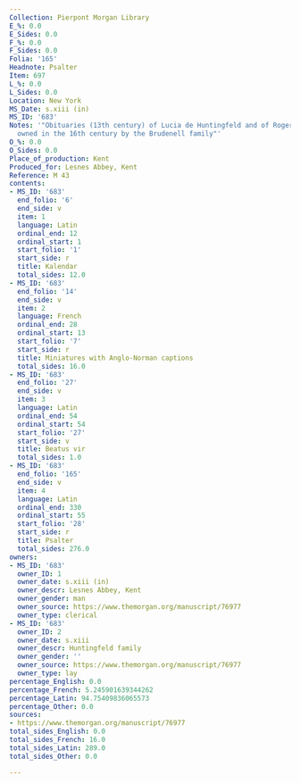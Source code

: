 ```yaml
---
Collection: Pierpont Morgan Library
E_%: 0.0
E_Sides: 0.0
F_%: 0.0
F_Sides: 0.0
Folia: '165'
Headnote: Psalter
Item: 697
L_%: 0.0
L_Sides: 0.0
Location: New York
MS_Date: s.xiii (in)
MS_ID: '683'
Notes: '"Obituaries (13th century) of Lucia de Huntingfeld and of Rogerus de Huntingfeld;
  owned in the 16th century by the Brudenell family"'
O_%: 0.0
O_Sides: 0.0
Place_of_production: Kent
Produced_for: Lesnes Abbey, Kent
Reference: M 43
contents:
- MS_ID: '683'
  end_folio: '6'
  end_side: v
  item: 1
  language: Latin
  ordinal_end: 12
  ordinal_start: 1
  start_folio: '1'
  start_side: r
  title: Kalendar
  total_sides: 12.0
- MS_ID: '683'
  end_folio: '14'
  end_side: v
  item: 2
  language: French
  ordinal_end: 28
  ordinal_start: 13
  start_folio: '7'
  start_side: r
  title: Miniatures with Anglo-Norman captions
  total_sides: 16.0
- MS_ID: '683'
  end_folio: '27'
  end_side: v
  item: 3
  language: Latin
  ordinal_end: 54
  ordinal_start: 54
  start_folio: '27'
  start_side: v
  title: Beatus vir
  total_sides: 1.0
- MS_ID: '683'
  end_folio: '165'
  end_side: v
  item: 4
  language: Latin
  ordinal_end: 330
  ordinal_start: 55
  start_folio: '28'
  start_side: r
  title: Psalter
  total_sides: 276.0
owners:
- MS_ID: '683'
  owner_ID: 1
  owner_date: s.xiii (in)
  owner_descr: Lesnes Abbey, Kent
  owner_gender: man
  owner_source: https://www.themorgan.org/manuscript/76977
  owner_type: clerical
- MS_ID: '683'
  owner_ID: 2
  owner_date: s.xiii
  owner_descr: Huntingfeld family
  owner_gender: ''
  owner_source: https://www.themorgan.org/manuscript/76977
  owner_type: lay
percentage_English: 0.0
percentage_French: 5.245901639344262
percentage_Latin: 94.75409836065573
percentage_Other: 0.0
sources:
- https://www.themorgan.org/manuscript/76977
total_sides_English: 0.0
total_sides_French: 16.0
total_sides_Latin: 289.0
total_sides_Other: 0.0

---
```

